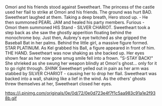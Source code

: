 Omori and his friends stood against Sweetheart. The princess of the castle used her flail to strike at Omori and his friends. The ground was hurt BAD. Sweetheart laughed at them. Taking a deep breath, Hero stood up. - He then summoned PEARL JAM and healed his party members. Furious - Omori them summoned HIS Stand - SILVER CHARIOT. Sweetheart took a step back as she saw the ghostly apperition floating behind the monochrome boy. Just then, Aubrey's eye twitched as she gripped the Baseball Bat in her palms. Behind the little girl, a massive figure formed. STAR PLATINUM. As Kel grabbed his Ball, a figure appeared in front of him. THE HAND. Sweetheart was now shaking as she backed up. Her eyes shown fear as her now gone smug smile fell into a frown. "S-STAY BACK!" She shrieked as she swung her weapon blindly at Omori's ghost... only for it to go right through. *SHINK* Sweetheart yelled out in pain as her arm was stabbed by SILVER CHARIOT - causing her to drop her flail. Sweetheart was backed into a wall, shaking like a lief in the wind. As the others' ghosts threw themselves at her, Sweetheart closed her eyes. 

https://i.pinimg.com/originals/0e/0d/72/0e0d723e4f7f1c5aa983c91a1e2f938b.gif
